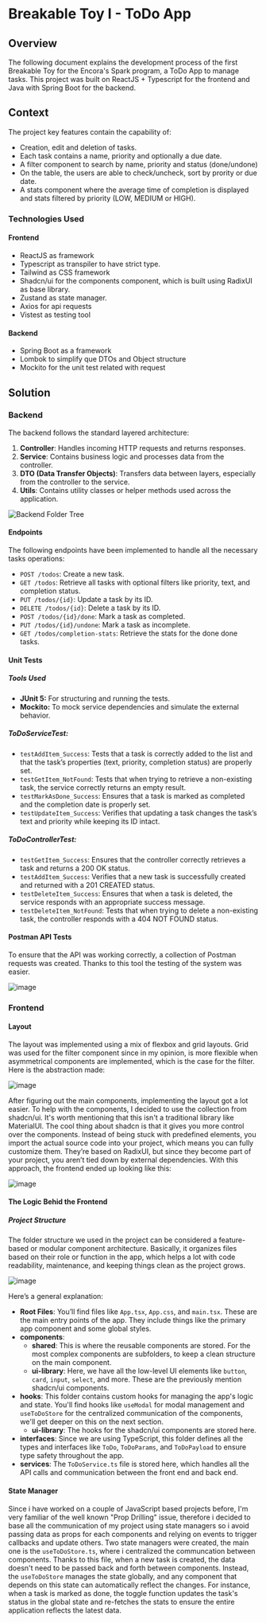 <link rel="stylesheet" href="/style.css">

# Breakable Toy I - ToDo App
## Overview

The following document explains the development process of the first Breakable Toy for the Encora's Spark program, a ToDo App to manage tasks. This project was built on ReactJS + Typescript for the frontend and Java with Spring Boot for the backend.

## Context
The project key features contain the capability of:
- Creation, edit and deletion of tasks.
- Each task contains a name, priority and optionally a due date.
- A filter component to search by name, priority and status (done/undone)
- On the table, the users are able to check/uncheck, sort by prority or due date.
- A stats component where the average time of completion is displayed and stats filtered by priority (LOW, MEDIUM or HIGH).


### Technologies Used

#### **Frontend**
- ReactJS as framework
- Typescript as transpiler to have strict type.
- Tailwind as CSS framework
- Shadcn/ui for the components component, which is built using RadixUI as base library.
- Zustand as state manager.
- Axios for api requests
- Vistest as testing tool

#### **Backend**
- Spring Boot as a framework
- Lombok to simplify que DTOs and Object structure
- Mockito for the unit test related with request

## Solution

### Backend
The backend follows the standard layered architecture:
1. **Controller**: Handles incoming HTTP requests and returns responses.
2. **Service**: Contains business logic and processes data from the controller.
3. **DTO (Data Transfer Objects)**: Transfers data between layers, especially from the controller to the service.
8. **Utils**: Contains utility classes or helper methods used across the application.

![Backend Folder Tree](https://i.ibb.co/sRKRbnR/Screenshot-2024-10-23-at-11-15-35-p-m.png)

#### Endpoints
The following endpoints have been implemented to handle all the necessary tasks operations:
- `POST /todos`: Create a new task.
- `GET /todos`: Retrieve all tasks with optional filters like priority, text, and completion status.
- `PUT /todos/{id}`: Update a task by its ID.
- `DELETE /todos/{id}`: Delete a task by its ID.
- `POST /todos/{id}/done`: Mark a task as completed.
- `PUT /todos/{id}/undone`: Mark a task as incomplete.
- `GET /todos/completion-stats`: Retrieve the stats for the done done tasks.

#### Unit Tests
##### Tools Used
- **JUnit 5:** For structuring and running the tests.
- **Mockito:** To mock service dependencies and simulate the external behavior.
##### ToDoServiceTest:
- `testAddItem_Success`: Tests that a task is correctly added to the list and that the task’s properties (text, priority, completion status) are properly set.
- `testGetItem_NotFound`: Tests that when trying to retrieve a non-existing task, the service correctly returns an empty result.
- `testMarkAsDone_Success`: Ensures that a task is marked as completed and the completion date is properly set.
- `testUpdateItem_Success`: Verifies that updating a task changes the task’s text and priority while keeping its ID intact.
##### ToDoControllerTest:
- `testGetItem_Success`:  Ensures that the controller correctly retrieves a task and returns a 200 OK status.
- `testAddItem_Success`: Verifies that a new task is successfully created and returned with a 201 CREATED status.
- `testDeleteItem_Success`: Ensures that when a task is deleted, the service responds with an appropriate success message.
- `testDeleteItem_NotFound`: Tests that when trying to delete a non-existing task, the controller responds with a 404 NOT FOUND status.
#### Postman API Tests
To ensure that the API was working correctly, a collection of Postman requests was created. Thanks to this tool the testing of the system was easier.

![image](https://github.com/user-attachments/assets/b098cff5-295d-4adf-8bdd-d156a202a6e7)





### Frontend

#### Layout
The layout was implemented using a mix of flexbox and grid layouts. Grid was used for the filter component since in my opinion, is more flexible when asymmetrical components are implemented, which is the case for the filter. Here is the abstraction made:

![image](https://github.com/user-attachments/assets/e8e0be07-d885-4f1d-9b05-5ba800bdb260)



After figuring out the main components, implementing the layout got a lot easier. To help with the components, I decided to use the collection from shadcn/ui. It's worth mentioning that this isn't a traditional library like MaterialUI. The cool thing about shadcn is that it gives you more control over the components. Instead of being stuck with predefined elements, you import the actual source code into your project, which means you can fully customize them. They’re based on RadixUI, but since they become part of your project, you aren’t tied down by external dependencies. With this approach, the frontend ended up looking like this:

![image](https://github.com/user-attachments/assets/ad51e345-0a30-440b-a68f-c0c7b043dffb)

#### The Logic Behid the Frontend

##### Project Structure

The folder structure we used in the project can be considered a feature-based or modular component architecture. 
Basically, it organizes files based on their role or function in the app, which helps a lot with code readability, maintenance, and keeping things clean as the project grows.

![image](https://github.com/user-attachments/assets/90661f3f-bc59-4320-8e7a-7d4f58afdfa1)

Here’s a general explanation:


- **Root Files**: You’ll find files like `App.tsx`, `App.css`, and `main.tsx`. These are the main entry points of the app. They include things like the primary app component and some global styles.
- **components**:
  - **shared**: This is where the reusable components are stored. For the most complex components are subfolders, to keep a clean structure on the main component.
  - **ui-library**: Here, we have all the low-level UI elements like `button`, `card`, `input`, `select`, and more. These are the previously mention shadcn/ui components.
- **hooks**: This folder contains custom hooks for managing the app's logic and state. You'll find hooks like `useModal` for modal management and `useToDoStore` for the centralized communication of the components, we'll get deeper on this on the next section.
  - **ui-library**: The hooks for the shadcn/ui components are stored here.
- **interfaces**: Since we are using TypeScript, this folder defines all the types and interfaces like `ToDo`, `ToDoParams`, and `ToDoPayload` to ensure type safety throughout the app.
- **services**: The `ToDoService.ts` file is stored here, which handles all the API calls and communication between the front end and back end.

#### State Manager

Since i have worked on a couple of JavaScript based projects before, I'm very familiar of the well known "Prop Drilling" issue, therefore i decided to base all the communication of my project using state managers so i avoid passing data as props for each components and relying on events to trigger callbacks and update others. Two state managers were created, the main one is the ```useToDoStore.ts```, where i centralized the communcation between components.
Thanks to this file, when a new task is created, the data doesn't need to be passed back and forth between components. Instead, the ```useToDoStore``` manages the state globally, and any component that depends on this state can automatically reflect the changes. For instance, when a task is marked as done, the toggle function updates the task's status in the global state and re-fetches the stats to ensure the entire application reflects the latest data.




